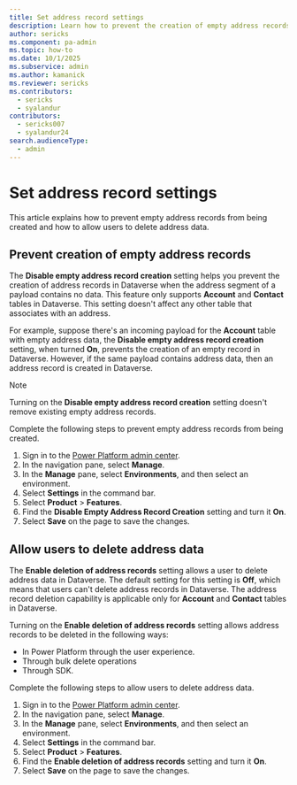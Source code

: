 ```yaml
---
title: Set address record settings
description: Learn how to prevent the creation of empty address records and allow users to delete address data.
author: sericks 
ms.component: pa-admin
ms.topic: how-to
ms.date: 10/1/2025
ms.subservice: admin
ms.author: kamanick
ms.reviewer: sericks
ms.contributors:
  - sericks
  - syalandur
contributors:
  - sericks007
  - syalandur24
search.audienceType: 
  - admin
---
```


# Set address record settings

This article explains how to prevent empty address records from being created and how to allow users to delete address data.

## Prevent creation of empty address records

The **Disable empty address record creation** setting helps you prevent the creation of address records in Dataverse when the address segment of a payload contains no data. This feature only supports **Account** and **Contact** tables in Dataverse. This setting doesn't affect any other table that associates with an address.

For example, suppose there's an incoming payload for the **Account** table with empty address data, the **Disable empty address record creation** setting, when turned **On**, prevents the creation of an empty record in Dataverse. However, if the same payload contains address data, then an address record is created in Dataverse.

> [!NOTE]
> Turning on the **Disable empty address record creation** setting doesn't remove existing empty address records.

Complete the following steps to prevent empty address records from being created.

1. Sign in to the [Power Platform admin center](https://admin.powerplatform.microsoft.com).
1. In the navigation pane, select **Manage**.
1. In the **Manage** pane, select **Environments**, and then select an environment.
1. Select **Settings** in the command bar.
1. Select **Product** > **Features**.
1. Find the **Disable Empty Address Record Creation** setting and turn it **On**.
1. Select **Save** on the page to save the changes.

## Allow users to delete address data

The **Enable deletion of address records** setting allows a user to delete address data in Dataverse. The default setting for this setting is **Off**, which means that users can't delete address records in Dataverse. The address record deletion capability is applicable only for **Account** and **Contact** tables in Dataverse.

Turning on the **Enable deletion of address records** setting allows address records to be deleted in the following ways:

- In Power Platform through the user experience.
- Through bulk delete operations
- Through SDK.

Complete the following steps to allow users to delete address data.

1. Sign in to the [Power Platform admin center](https://admin.powerplatform.microsoft.com).
1. In the navigation pane, select **Manage**.
1. In the **Manage** pane, select **Environments**, and then select an environment.
1. Select **Settings** in the command bar.
1. Select **Product** > **Features**.
1. Find the **Enable deletion of address records** setting and turn it **On**.
1. Select **Save** on the page to save the changes.

